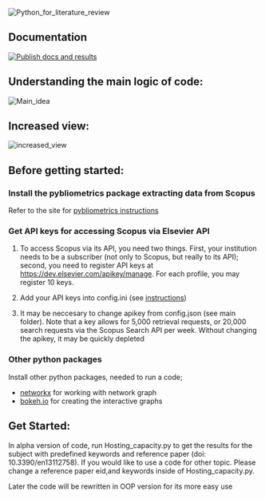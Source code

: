 ![Python_for_literature_review](https://user-images.githubusercontent.com/73365375/208320965-24fe4441-5ca9-4749-bb73-f17045f511e1.jpg)




## Documentation
[![Publish docs and results](https://github.com/Ildar-Daminov/Python_for_literature_review_in_Scopus/actions/workflows/main.yml/badge.svg)](https://github.com/Ildar-Daminov/Python_for_literature_review_in_Scopus/actions/workflows/main.yml)

## Understanding the main logic of code: 
![Main_idea](https://user-images.githubusercontent.com/73365375/208321059-6da612a4-e411-486d-a25a-d805fa9372ae.jpg)


## Increased view: 
![increased_view](https://user-images.githubusercontent.com/73365375/208321127-40c12253-d77d-4fd7-af8c-2f91d962877d.jpg)


## Before getting started:

### Install the pybliometrics package extracting data from Scopus
Refer to the site for [pybliometrics instructions](https://pybliometrics.readthedocs.io/en/stable/)

### Get API keys for accessing Scopus via Elsevier API
1. To access Scopus via its API, you need two things. First, your institution needs to be a subscriber (not only to Scopus, but really to its API); second, you need to register API keys at https://dev.elsevier.com/apikey/manage. For each profile, you may register 10 keys.

2. Add your API keys into config.ini (see [instructions](https://pybliometrics.readthedocs.io/en/stable/configuration.html#))

3. It may be neccesary to change apikey from config.json (see main folder). Note that a key allows for 5,000 retrieval requests, or 20,000 search requests via the Scopus Search API per week. Without changing the apikey, it may be quickly depleted 

### Other python packages 
Install other python packages, needed to run a code; 
* [networkx](https://networkx.org/documentation/stable/install.html) for working with network graph
* [bokeh.io](https://docs.bokeh.org/en/latest/docs/first_steps/installation.html) for creating the interactive graphs 


## Get Started:
In alpha  version of code, run Hosting_capacity.py to get the results for the subject with predefined keywords and reference paper (doi: 10.3390/en13112758).
If you would like to use a code for other topic. Please change a reference paper eid,and keywords inside of Hosting_capacity.py.  

Later the code will be rewritten in OOP version for its more easy use 
